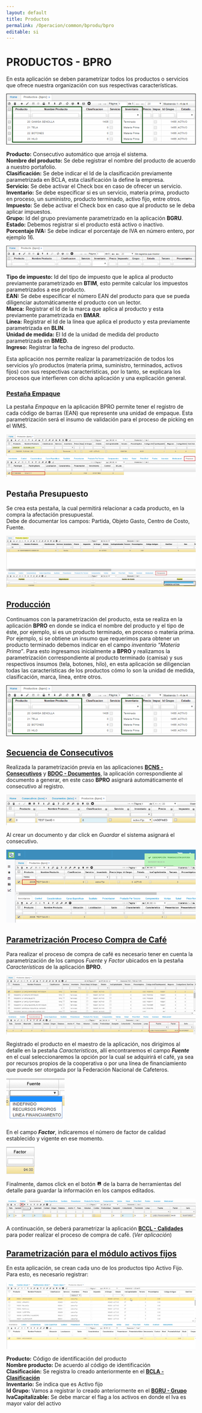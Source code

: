 ```yaml
---
layout: default
title: Productos
permalink: /Operacion/common/bprodu/bpro
editable: si
---
```


# PRODUCTOS - BPRO

En esta aplicación se deben parametrizar todos los productos o servicios que ofrece nuestra organización con sus respectivas características.  

![](bpro1.png)

**Producto:** Consecutivo automático que arroja el sistema.  
**Nombre del producto:** Se debe registrar el nombre del producto de acuerdo a nuestro portafolio.  
**Clasificación:** Se debe indicar el Id de la clasificación previamente parametrizada en BCLA, esta clasificación la define la empresa.  
**Servicio:** Se debe activar el Check box en caso de ofrecer un servicio.  
**Inventario:** Se debe especificar si es un servicio, materia prima, producto en proceso, un suministro, producto terminado, activo fijo, entre otros.  
**Impuesto:** Se debe activar el Check box en caso que al producto se le deba aplicar impuestos.  
**Grupo:** Id del grupo previamente parametrizado en la aplicación **BGRU**.  
**Estado:** Debemos registrar si el producto está activo o inactivo.  
**Porcentaje IVA:** Se debe indicar el porcentaje de IVA en número entero, por ejemplo 16.  

![](bpro2.png)

**Tipo de impuesto:** Id del tipo de impuesto que le aplica al producto previamente parametrizado en **BTIM**, esto permite calcular los impuestos parametrizados a ese producto.  
**EAN:** Se debe especificar el número EAN del producto para que se pueda diligenciar automáticamente el producto con un lector.  
**Marca:** Registrar el Id de la marca que aplica al producto y esta previamente parametrizada en **BMAR**.  
**Línea:** Registrar el Id de la línea que aplica el producto y esta previamente parametrizada en **BLIN**.  
**Unidad de medida:** El Id de la unidad de medida del producto parametrizada en **BMED**.  
**Ingreso:** Registrar la fecha de ingreso del producto.  

Esta aplicación nos permite realizar la parametrización de todos los servicios y/o productos (materia prima, suministro, terminados, activos fijos) con sus respectivas características, por lo tanto, se explicara los procesos que interfieren con dicha aplicación y una explicación general.  

### [Pestaña Empaque](http://docs.oasiscom.com/Operacion/common/bprodu/bpro#pestaña-empaque)

La pestaña _Empaque_ en la aplicación BPRO permite tener el registro de cada código de barras (EAN) que represente una unidad de empaque. Esta parametrización será el insumo de validación para el proceso de picking en el WMS.  

![](bpro11.png)

## Pestaña Presupuesto  

Se crea esta pestaña, la cual permitirá relacionar a cada producto, en la compra la afectación presupuestal.  
Debe de documentar los campos: Partida, Objeto Gasto, Centro de Costo, Fuente.

![](bpro13.png)



## [Producción](http://docs.oasiscom.com/Operacion/common/bprodu/bpro#producción)

Continuamos con la parametrización del producto, esta se realiza en la aplicación **BPRO** en donde se indica el nombre del producto y el tipo de éste, por ejemplo, si es un producto terminado, en proceso o materia prima. Por ejemplo, si se obtiene un insumo que requerimos para obtener un producto terminado debemos indicar en el campo _inventario “Materia Prima”_. Para esto ingresamos inicialmente a **BPRO** y realizamos la parametrización correspondiente al producto terminado (camisa) y sus respectivos insumos (tela, botones, hilo), en esta aplicación se diligencian todas las características de los productos cómo lo son la unidad de medida, clasificación, marca, línea, entre otros.  


![](bpro1.png)


## [Secuencia de Consecutivos](http://docs.oasiscom.com/Operacion/common/bprodu/bpro#secuencia-de-consecutivos)

Realizada la parametrización previa en las aplicaciones [**BCNS - Consecutivos**](http://docs.oasiscom.com/Operacion/common/bsistema/bcns#secuencia-de-consecutivos) y [**BDOC - Documentos**](http://docs.oasiscom.com/Operacion/common/bsistema/bdoc#secuencia-de-consecutivos), la aplicación correspondiente al documento a generar, en este caso **BPRO** asignará automáticamente el consecutivo al registro.  

![](bpro4.png)

Al crear un documento y dar click en _Guardar_ el sistema asignará el consecutivo.  

![](bpro5.png)

## [Parametrización Proceso Compra de Café](http://docs.oasiscom.com/Operacion/common/bprodu/bpro#parametrización-proceso-compra-de-café)

Para realizar el proceso de compra de café es necesario tener en cuenta la parametrización de los campos _Fuente_ y _Factor_ ubicados en la pestaña _Características_ de la aplicación **BPRO**.  

![](bpro6.png)

Registrado el producto en el maestro de la aplicación, nos dirigimos al detalle en la pestaña _Caracteristicas_, allí encontraremos el campo **_Fuente_** en el cual seleccionaremos la opción por la cual se adquirirá el café, ya sea por recursos propios de la cooperativa o por una línea de financiamiento que puede ser otorgada por la Federación Nacional de Cafeteros.  

![](bpro7.png)

En el campo **_Factor_**, indicaremos el número de factor de calidad establecido y vigente  en ese momento.  

![](bpro8.png)

Finalmente, damos click en el botón ![](guardar.png) de la barra de herramientas del detalle para guardar la información en los campos editados.  

![](bpro9.png)


A continuación, se deberá parametrizar la aplicación [**BCCL - Calidades**](http://docs.oasiscom.com/Operacion/common/bcomer/bccl) para poder realizar el proceso de compra de café. (_Ver aplicación_)  

## [Parametrización para el módulo activos fijos](http://docs.oasiscom.com/Operacion/common/bprodu/bpro#parametrización-para-el-módulo-activos-fijos)  

En esta aplicación, se crean cada uno de los productos tipo Activo Fijo.  Para esto, es necesario registrar:  

![](bpro10.png)

**Producto:** Código de identificación del producto  
**Nombre producto:**  De acuerdo al código de identificación  
**Clasificación:**  Se registra lo creado anteriormente en el [**BCLA - Clasificación**](http://docs.oasiscom.com/Operacion/common/bprodu/bcla#Parametrización-para-el-módulo-activos-fijos)  
**Inventario:** Se indica que es Activo fijo  
**Id Grupo:** Vamos a registrar lo creado anteriormente en el [**BGRU  - Grupo**](http://docs.oasiscom.com/Operacion/common/bcuenta/bgru#Parametrización-para-el-módulo-activos-fijos)  
**IvaCapitalizable:** Se debe marcar el flag a los activos en donde el Iva es mayor valor del activo

